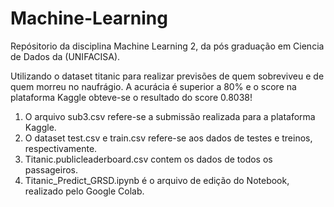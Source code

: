 # Machine-Learning
Repósitorio da disciplina Machine Learning 2, da pós graduação em Ciencia de Dados da (UNIFACISA).

Utilizando o dataset titanic para realizar previsões de quem sobreviveu e de quem morreu no naufrágio. A acurácia é superior a 80% e o score na plataforma Kaggle obteve-se o resultado do score 0.8038!

1) O arquivo sub3.csv refere-se a submissão realizada para a plataforma Kaggle.
2) O dataset test.csv e train.csv refere-se aos dados de testes e treinos, respectivamente.
3) Titanic.publicleaderboard.csv contem os dados de todos os passageiros.
4) Titanic_Predict_GRSD.ipynb é o arquivo de edição do Notebook, realizado pelo Google Colab. 
